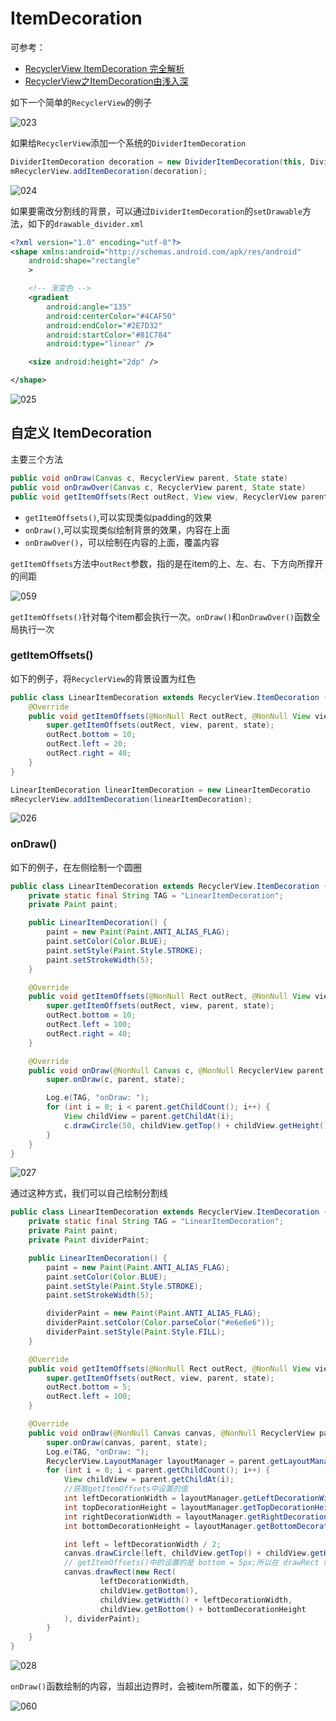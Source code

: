 # ItemDecoration

可参考：

+ [RecyclerView ItemDecoration 完全解析](https://www.jianshu.com/p/bcbfb84fe6d1)
+ [RecyclerView之ItemDecoration由浅入深](https://www.jianshu.com/p/b46a4ff7c10a)



如下一个简单的`RecyclerView`的例子

![023](https://github.com/winfredzen/Android-Basic/blob/master/UI/images/023.png)

如果给`RecyclerView`添加一个系统的`DividerItemDecoration`

```java
DividerItemDecoration decoration = new DividerItemDecoration(this, DividerItemDecoration.VERTICAL);
mRecyclerView.addItemDecoration(decoration);
```

![024](https://github.com/winfredzen/Android-Basic/blob/master/UI/images/024.png)

如果要需改分割线的背景，可以通过`DividerItemDecoration`的`setDrawable`方法，如下的`drawable_divider.xml`

```xml
<?xml version="1.0" encoding="utf-8"?>
<shape xmlns:android="http://schemas.android.com/apk/res/android"
    android:shape="rectangle"
    >

    <!-- 渐变色 -->
    <gradient
        android:angle="135"
        android:centerColor="#4CAF50"
        android:endColor="#2E7D32"
        android:startColor="#81C784"
        android:type="linear" />

    <size android:height="2dp" />

</shape>
```

![025](https://github.com/winfredzen/Android-Basic/blob/master/UI/images/025.png)



## 自定义 ItemDecoration

主要三个方法

```java
public void onDraw(Canvas c, RecyclerView parent, State state)
public void onDrawOver(Canvas c, RecyclerView parent, State state)
public void getItemOffsets(Rect outRect, View view, RecyclerView parent, State state)
```

+ `getItemOffsets()`,可以实现类似padding的效果
+ `onDraw()`,可以实现类似绘制背景的效果，内容在上面
+ `onDrawOver()`，可以绘制在内容的上面，覆盖内容



`getItemOffsets`方法中`outRect`参数，指的是在item的上、左、右、下方向所撑开的间距

![059](https://github.com/winfredzen/Android-Basic/blob/master/UI/images/059.png)



`getItemOffsets()`针对每个item都会执行一次。`onDraw()`和`onDrawOver()`函数全局执行一次



### getItemOffsets() 

如下的例子，将`RecyclerView`的背景设置为红色

```java
public class LinearItemDecoration extends RecyclerView.ItemDecoration {
    @Override
    public void getItemOffsets(@NonNull Rect outRect, @NonNull View view, @NonNull RecyclerView parent, @NonNull RecyclerView.State state) {
        super.getItemOffsets(outRect, view, parent, state);
        outRect.bottom = 10;
        outRect.left = 20;
        outRect.right = 40;
    }
}
```

```java
LinearItemDecoration linearItemDecoration = new LinearItemDecoratio
mRecyclerView.addItemDecoration(linearItemDecoration);
```

![026](https://github.com/winfredzen/Android-Basic/blob/master/UI/images/026.png)



### onDraw()

如下的例子，在左侧绘制一个圆圈

```java
public class LinearItemDecoration extends RecyclerView.ItemDecoration {
    private static final String TAG = "LinearItemDecoration";
    private Paint paint;

    public LinearItemDecoration() {
        paint = new Paint(Paint.ANTI_ALIAS_FLAG);
        paint.setColor(Color.BLUE);
        paint.setStyle(Paint.Style.STROKE);
        paint.setStrokeWidth(5);
    }

    @Override
    public void getItemOffsets(@NonNull Rect outRect, @NonNull View view, @NonNull RecyclerView parent, @NonNull RecyclerView.State state) {
        super.getItemOffsets(outRect, view, parent, state);
        outRect.bottom = 10;
        outRect.left = 100;
        outRect.right = 40;
    }

    @Override
    public void onDraw(@NonNull Canvas c, @NonNull RecyclerView parent, @NonNull RecyclerView.State state) {
        super.onDraw(c, parent, state);

        Log.e(TAG, "onDraw: ");
        for (int i = 0; i < parent.getChildCount(); i++) {
            View childView = parent.getChildAt(i);
            c.drawCircle(50, childView.getTop() + childView.getHeight() / 2, 20, paint);
        }
    }
}
```

![027](https://github.com/winfredzen/Android-Basic/blob/master/UI/images/027.png)



通过这种方式，我们可以自己绘制分割线

```java
public class LinearItemDecoration extends RecyclerView.ItemDecoration {
    private static final String TAG = "LinearItemDecoration";
    private Paint paint;
    private Paint dividerPaint;

    public LinearItemDecoration() {
        paint = new Paint(Paint.ANTI_ALIAS_FLAG);
        paint.setColor(Color.BLUE);
        paint.setStyle(Paint.Style.STROKE);
        paint.setStrokeWidth(5);

        dividerPaint = new Paint(Paint.ANTI_ALIAS_FLAG);
        dividerPaint.setColor(Color.parseColor("#e6e6e6"));
        dividerPaint.setStyle(Paint.Style.FILL);
    }

    @Override
    public void getItemOffsets(@NonNull Rect outRect, @NonNull View view, @NonNull RecyclerView parent, @NonNull RecyclerView.State state) {
        super.getItemOffsets(outRect, view, parent, state);
        outRect.bottom = 5;
        outRect.left = 100;
    }

    @Override
    public void onDraw(@NonNull Canvas canvas, @NonNull RecyclerView parent, @NonNull RecyclerView.State state) {
        super.onDraw(canvas, parent, state);
        Log.e(TAG, "onDraw: ");
        RecyclerView.LayoutManager layoutManager = parent.getLayoutManager();
        for (int i = 0; i < parent.getChildCount(); i++) {
            View childView = parent.getChildAt(i);
            //获取getItemOffsets中设置的值
            int leftDecorationWidth = layoutManager.getLeftDecorationWidth(childView);
            int topDecorationHeight = layoutManager.getTopDecorationHeight(childView);
            int rightDecorationWidth = layoutManager.getRightDecorationWidth(childView);
            int bottomDecorationHeight = layoutManager.getBottomDecorationHeight(childView);

            int left = leftDecorationWidth / 2;
            canvas.drawCircle(left, childView.getTop() + childView.getHeight() / 2, 20, paint);
            // getItemOffsets()中的设置的是 bottom = 5px;所以在 drawRect 时，top 为 childView.getBottom,bottom为top+bottomDecorationHeight
            canvas.drawRect(new Rect(
                    leftDecorationWidth,
                    childView.getBottom(),
                    childView.getWidth() + leftDecorationWidth,
                    childView.getBottom() + bottomDecorationHeight
            ), dividerPaint);
        }
    }
}
```

![028](https://github.com/winfredzen/Android-Basic/blob/master/UI/images/028.png)



`onDraw()`函数绘制的内容，当超出边界时，会被item所覆盖，如下的例子：

![060](https://github.com/winfredzen/Android-Basic/blob/master/UI/images/060.png)

























